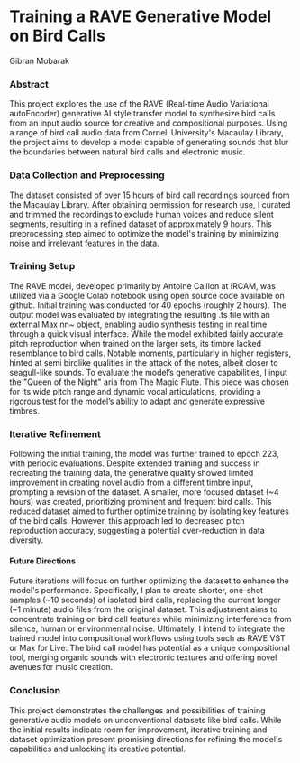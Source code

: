 # Training a RAVE Generative Model on Bird Calls
Gibran Mobarak 
### Abstract
This project explores the use of the RAVE (Real-time Audio Variational autoEncoder) generative AI style transfer model to synthesize bird calls from an input audio source for creative and compositional purposes. Using  a range of bird call audio data from Cornell University's Macaulay Library, the project aims to develop a model capable of generating sounds that blur the boundaries between natural bird calls and electronic music.
### Data Collection and Preprocessing
The dataset consisted of over 15 hours of bird call recordings sourced from the Macaulay Library. After obtaining permission for research use, I curated and trimmed the recordings to exclude human voices and reduce silent segments, resulting in a refined dataset of approximately 9 hours. This preprocessing step aimed to optimize the model's training by minimizing noise and irrelevant features in the data.
### Training Setup
The RAVE model, developed primarily by Antoine Caillon at IRCAM, was utilized via a Google Colab notebook using open source code available on github. Initial training was conducted for 40 epochs (roughly 2 hours). The output model was evaluated by integrating the resulting .ts file with an external Max nn~ object, enabling audio synthesis testing in real time through a quick visual interface. While the model exhibited fairly accurate pitch reproduction when trained on the larger sets, its timbre lacked resemblance to bird calls. Notable moments, particularly in higher registers, hinted at semi birdlike qualities in the attack of the notes, albeit closer to seagull-like sounds.
To evaluate the model’s generative capabilities, I input the "Queen of the Night" aria from The Magic Flute. This piece was chosen for its wide pitch range and dynamic vocal articulations, providing a rigorous test for the model’s ability to adapt and generate expressive timbres.
### Iterative Refinement
Following the initial training, the model was further trained to epoch 223, with periodic evaluations. Despite extended training and success in recreating the training data, the generative quality showed limited improvement in creating novel audio from a different timbre input, prompting a revision of the dataset. A smaller, more focused dataset (~4 hours) was created, prioritizing prominent and frequent bird calls. This reduced dataset aimed to further optimize training by isolating key features of the bird calls. However, this approach led to decreased pitch reproduction accuracy, suggesting a potential over-reduction in data diversity.
#### Future Directions
Future iterations will focus on further optimizing the dataset to enhance the model's performance. Specifically, I plan to create shorter, one-shot samples (~10 seconds) of isolated bird calls, replacing the current longer (~1 minute) audio files from the original dataset. This adjustment aims to concentrate training on bird call features while minimizing interference from silence, human or environmental noise.
Ultimately, I intend to integrate the trained model into compositional workflows using tools such as RAVE VST or Max for Live. The bird call model has potential as a unique compositional tool, merging organic sounds with electronic textures and offering novel avenues for music creation.
### Conclusion
This project demonstrates the challenges and possibilities of training generative audio models on unconventional datasets like bird calls. While the initial results indicate room for improvement, iterative training and dataset optimization present promising directions for refining the model's capabilities and unlocking its creative potential.
